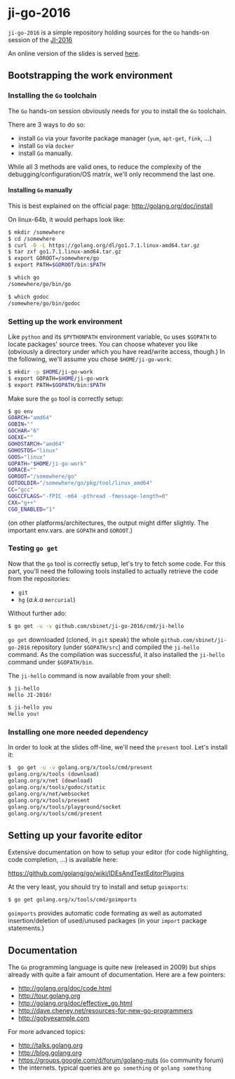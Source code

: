 ji-go-2016
==========

`ji-go-2016` is a simple repository holding sources for the `Go`
hands-on session of the [JI-2016](http://ji.in2p3.fr)

An online version of the slides is served [here](http://talks.godoc.org/github.com/sbinet/ji-go-2016/talk.slide#1).

## Bootstrapping the work environment

### Installing the `Go` toolchain

The `Go` hands-on session obviously needs for you to install the `Go`
toolchain.

There are 3 ways to do so:
- install `Go` via your favorite package manager (`yum`, `apt-get`,
  `fink`, ...)
- install `Go` via `docker`
- install `Go` manually.

While all 3 methods are valid ones, to reduce the complexity of the
debugging/configuration/OS matrix, we'll only recommend the last one.

#### Installing `Go` manually

This is best explained on the official page:
http://golang.org/doc/install

On linux-64b, it would perhaps look like:

```sh
$ mkdir /somewhere
$ cd /somewhere
$ curl -O -L https://golang.org/dl/go1.7.1.linux-amd64.tar.gz
$ tar zxf go1.7.1.linux-amd64.tar.gz
$ export GOROOT=/somewhere/go
$ export PATH=$GOROOT/bin:$PATH

$ which go
/somewhere/go/bin/go

$ which godoc
/somewhere/go/bin/godoc
```

### Setting up the work environment

Like `python` and its `$PYTHONPATH` environment variable, `Go` uses
`$GOPATH` to locate packages' source trees.
You can choose whatever you like (obviously a directory under which
you have read/write access, though.)
In the following, we'll assume you chose `$HOME/ji-go-work`:

```sh
$ mkdir -p $HOME/ji-go-work
$ export GOPATH=$HOME/ji-go-work
$ export PATH=$GOPATH/bin:$PATH
```

Make sure the `go` tool is correctly setup:

```sh
$ go env
GOARCH="amd64"
GOBIN=""
GOCHAR="6"
GOEXE=""
GOHOSTARCH="amd64"
GOHOSTOS="linux"
GOOS="linux"
GOPATH="$HOME/ji-go-work"
GORACE=""
GOROOT="/somewhere/go"
GOTOOLDIR="/somewhere/go/pkg/tool/linux_amd64"
CC="gcc"
GOGCCFLAGS="-fPIC -m64 -pthread -fmessage-length=0"
CXX="g++"
CGO_ENABLED="1"
```

(on other platforms/architectures, the output might differ
slightly. The important env.vars. are `GOPATH` and `GOROOT`.)

### Testing `go get`

Now that the `go` tool is correctly setup, let's try to fetch some
code.
For this part, you'll need the following tools installed to actually retrieve the code from the repositories:
- `git`
- `hg` (*a.k.a* `mercurial`)

Without further ado:

```sh
$ go get -u -v github.com/sbinet/ji-go-2016/cmd/ji-hello
```

`go get` downloaded (cloned, in `git` speak) the whole
`github.com/sbinet/ji-go-2016` repository (under `$GOPATH/src`) and
compiled the `ji-hello` command.
As the compilation was successful, it also installed the `ji-hello`
command under `$GOPATH/bin`.

The `ji-hello` command is now available from your shell:

```sh
$ ji-hello
Hello JI-2016!

$ ji-hello you
Hello you!
```

### Installing one more needed dependency

In order to look at the slides off-line, we'll need the `present` tool.
Let's install it:

```sh
$  go get -u -v golang.org/x/tools/cmd/present
golang.org/x/tools (download)
golang.org/x/net (download)
golang.org/x/tools/godoc/static
golang.org/x/net/websocket
golang.org/x/tools/present
golang.org/x/tools/playground/socket
golang.org/x/tools/cmd/present
```

## Setting up your favorite editor

Extensive documentation on how to setup your editor (for code
highlighting, code completion, ...) is available here:

 https://github.com/golang/go/wiki/IDEsAndTextEditorPlugins
 
At the very least, you should try to install and setup `goimports`:

```sh
$ go get golang.org/x/tools/cmd/goimports
```

`goimports` provides automatic code formating as well as automated
insertion/deletion of used/unused packages (in your `import` package
statements.)

## Documentation

The `Go` programming language is quite new (released in 2009) but
ships already with quite a fair amount of documentation.
Here are a few pointers:

- http://golang.org/doc/code.html
- http://tour.golang.org
- http://golang.org/doc/effective_go.html
- http://dave.cheney.net/resources-for-new-go-programmers
- http://gobyexample.com

For more advanced topics:

- http://talks.golang.org
- http://blog.golang.org
- https://groups.google.com/d/forum/golang-nuts (`Go` community forum)
- the internets. typical queries are `go something` or `golang something`
